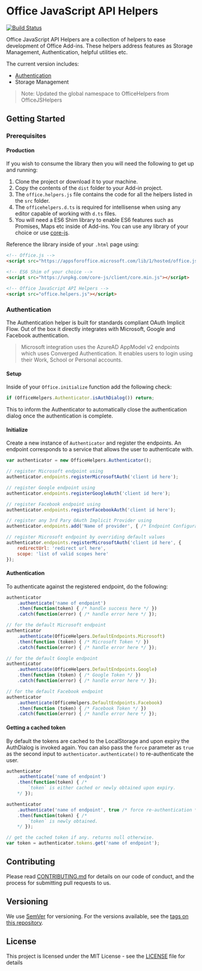 # Office JavaScript API Helpers

[![Build Status](https://travis-ci.org/OfficeDev/office-js-helpers.svg?branch=master)](https://travis-ci.org/OfficeDev/office-js-helpers)

Office JavaScript API Helpers are a collection of helpers to ease development of Office Add-ins. These helpers address features as Storage Management, Authentication, helpful utilities etc.

The current version includes:
- [Authentication](#authentication)
- Storage Management

> Note: Updated the global namespace to OfficeHelpers from OfficeJSHelpers

## Getting Started

### Prerequisites

#### Production
If you wish to consume the library then you will need the following to get up and running:

1. Clone the project or download it to your machine.
2. Copy the contents of the `dist` folder to your Add-in project.
3. The `office.helpers.js` file contains the code for all the helpers listed in the `src` folder.
4. The `officehelpers.d.ts` is required for intellisense when using any editor capable of working with `d.ts` files.
5. You will need a ES6 Shim library to enable ES6 features such as Promises, Maps etc inside of Add-ins. You can use any library of your choice or use [core-js](https://github.com/zloirock/core-js).

Reference the library inside of your `.html` page using:
```html
<!-- Office.js -->
<script src="https://appsforoffice.microsoft.com/lib/1/hosted/office.js"></script>

<!-- ES6 Shim of your choice -->
<script src="https://unpkg.com/core-js/client/core.min.js"></script>

<!-- Office JavaScript API Helpers -->
<script src="office.helpers.js"></script>
```

### Authentication

The Authentication helper is built for standards compliant OAuth Implicit Flow. Out of the box it directly integrates with Microsoft, Google and Facebook authentication.

> Microsoft integration uses the AzureAD AppModel v2 endpoints which uses Converged Authentication. It enables users to login using their Work, School or Personal accounts.

#### Setup
Inside of your `Office.initialize` function add the following check:

```javascript
if (OfficeHelpers.Authenticator.isAuthDialog()) return;
```

This to inform the Authenticator to automatically close the authentication dialog once the authentication is complete.

#### Initialize
Create a new instance of `Authenticator` and register the endpoints. An endpoint corresponds to a service that allows the user to authenticate with.

```javascript
var authenticator = new OfficeHelpers.Authenticator();

// register Microsoft endpoint using
authenticator.endpoints.registerMicrosoftAuth('client id here');

// register Google endpoint using
authenticator.endpoints.registerGoogleAuth('client id here');

// register Facebook endpoint using
authenticator.endpoints.registerFacebookAuth('client id here');

// register any 3rd Pary OAuth Implicit Provider using
authenticator.endpoints.add('Name of provider', { /* Endpoint Configuration */ })

// register Microsoft endpoint by overriding default values
authenticator.endpoints.registerMicrosoftAuth('client id here', {
    redirectUrl: 'redirect url here',
    scope: 'list of valid scopes here'
});
```

#### Authentication
To authenticate against the registered endpoint, do the following:

```javascript
authenticator
    .authenticate('name of endpoint')
    .then(function(token) { /* handle success here */ })
    .catch(function(error) { /* handle error here */ });

// for the default Microsoft endpoint
authenticator
    .authenticate(OfficeHelpers.DefaultEndpoints.Microsoft)
    .then(function (token) { /* Microsoft Token */ })
    .catch(function(error) { /* handle error here */ });

// for the default Google endpoint
authenticator
    .authenticate(OfficeHelpers.DefaultEndpoints.Google)
    .then(function (token) { /* Google Token */ })
    .catch(function(error) { /* handle error here */ });

// for the default Facebook endpoint
authenticator
    .authenticate(OfficeHelpers.DefaultEndpoints.Facebook)
    .then(function (token) { /* Facebook Token */ })
    .catch(function(error) { /* handle error here */ });
```

#### Getting a cached token
By default the tokens are cached to the LocalStorage and upon expiry the AuthDialog is invoked again. You can also pass the `force` parameter as `true` as the second input to `authenticator.authenticate()` to re-authenticate the user.

```javascript
authenticator
    .authenticate('name of endpoint')
    .then(function(token) { /*
        `token` is either cached or newly obtained upon expiry.
    */ });

authenticator
    .authenticate('name of endpoint', true /* force re-authentication */)
    .then(function(token) { /*
        `token` is newly obtained.
    */ });

// get the cached token if any. returns null otherwise.
var token = authenticator.tokens.get('name of endpoint');
```

## Contributing

Please read [CONTRIBUTING.md](CONTRIBUTING.md) for details on our code of conduct, and the process for submitting pull requests to us.

## Versioning

We use [SemVer](http://semver.org/) for versioning. For the versions available, see the [tags on this repository](https://github.com/officedev/office-js-helpers/tags).

## License

This project is licensed under the MIT License - see the [LICENSE](LICENSE) file for details
